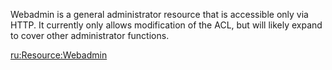 Webadmin is a general administrator resource that is accessible only via HTTP. It currently only allows modification of the ACL, but will likely expand to cover other administrator functions.

[ru:<Resource:Webadmin>](/ru:Resource:Webadmin.md "wikilink")
